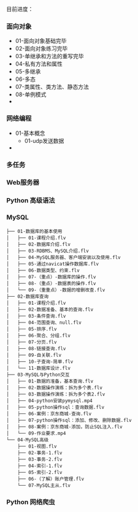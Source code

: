 目前进度：

### 面向对象

- 01-面向对象基础完毕
- 02-面向对象练习完毕
- 03-单继承和方法的重写完毕
- 04-私有方法和属性
- 05-多继承
- 06-多态
- 07-类属性、类方法、静态方法
- 08-单例模式
- 



### 网络编程

- 01-基本概念
  - 01-udp发送数据
- 

### 多任务



### Web服务器



### Python 高级语法



### MySQL

```
├── 01-数据库的基本使用
│   ├── 01-课程介绍.flv
│   ├── 02-数据库介绍.flv
│   ├── 03-RDBMS、MySQL介绍.flv
│   ├── 04-MySQL服务器、客户端安装以及使用.flv
│   ├── 05-通过navicat操作数据库.flv
│   ├── 06-数据类型、约束.flv
│   ├── 07-（重点）-数据库的操作.flv
│   ├── 08-（重点）-数据表的操作.flv
│   └── 09-（重重点）-数据的增删改查.flv
├── 02-数据库查询
│   ├── 01-课程介绍.flv
│   ├── 02-数据准备、基本的查询.flv
│   ├── 03-条件查询.flv
│   ├── 04-范围查询、null.flv
│   ├── 05-排序.flv
│   ├── 06-聚合、分组.flv
│   ├── 07-分页.flv
│   ├── 08-链接查询.flv
│   ├── 09-自关联.flv
│   ├── 10-子查询-简单.flv
│   └── 11-数据库设计.flv
├── 03-MySQL与Python交互
│   ├── 01-数据的准备，基本查询.flv
│   ├── 02-数据操作演练：拆为多个表.flv
│   ├── 03-数据操作演练：拆为多个表2.flv
│   ├── 04-python安装pymysql.mp4
│   ├── 05-python操作sql：查询数据.flv
│   ├── 06-案例：京东商城-查询.flv
│   ├── 07-python操作sql：添加、修改、删除数据.flv
│   ├── 08-案例：京东商城-添加，防止SQL注入.flv
│   └── 09-作业要求.mp4
└── 04-MySQL高级
    ├── 01-视图.flv
    ├── 02-事务-1.flv
    ├── 03-事务-2.flv
    ├── 04-索引-1.flv
    ├── 05-索引-2.flv
    ├── 06-（了解）账户管理.flv
    └── 07-MySQL主从.flv
```



### Python 网络爬虫



